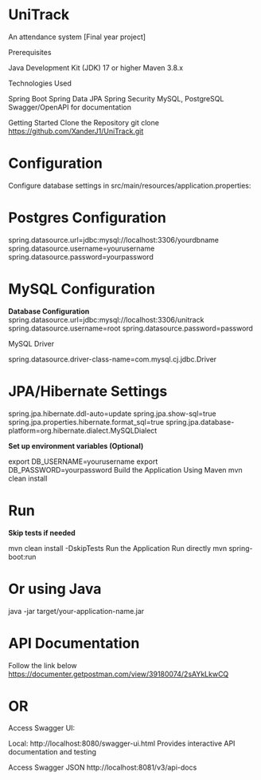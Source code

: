 # UniTrack
An attendance system [Final year project]

Prerequisites

Java Development Kit (JDK) 17 or higher
Maven 3.8.x

Technologies Used

Spring Boot
Spring Data JPA
Spring Security
MySQL, PostgreSQL
Swagger/OpenAPI for documentation

Getting Started
Clone the Repository
git clone https://github.com/XanderJ1/UniTrack.git

# Configuration

Configure database settings in src/main/resources/application.properties:

# Postgres Configuration

spring.datasource.url=jdbc:mysql://localhost:3306/yourdbname
spring.datasource.username=yourusername
spring.datasource.password=yourpassword


# MySQL Configuration

**Database Configuration** 
spring.datasource.url=jdbc:mysql://localhost:3306/unitrack
spring.datasource.username=root
spring.datasource.password=password

MySQL Driver

spring.datasource.driver-class-name=com.mysql.cj.jdbc.Driver

# JPA/Hibernate Settings
spring.jpa.hibernate.ddl-auto=update
spring.jpa.show-sql=true
spring.jpa.properties.hibernate.format_sql=true
spring.jpa.database-platform=org.hibernate.dialect.MySQLDialect


**Set up environment variables (Optional)**

export DB_USERNAME=yourusername
export DB_PASSWORD=yourpassword
Build the Application
Using Maven
mvn clean install


# Run

 **Skip tests if needed**

mvn clean install -DskipTests
Run the Application
Run directly
mvn spring-boot:run

# Or using Java
java -jar target/your-application-name.jar


# API Documentation

Follow the link below
https://documenter.getpostman.com/view/39180074/2sAYkLkwCQ

# OR
Access Swagger UI:

Local: http://localhost:8080/swagger-ui.html
Provides interactive API documentation and testing

Access Swagger JSON
http://localhost:8081/v3/api-docs
